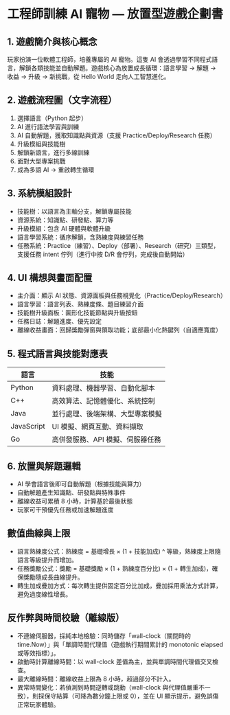 # 工程師訓練 AI 寵物 — 放置型遊戲企劃書

## 1. 遊戲簡介與核心概念
玩家扮演一位軟體工程師，培養專屬的 AI 寵物。這隻 AI 會透過學習不同程式語言，解鎖各類技能並自動解題。遊戲核心為放置成長循環：語言學習 → 解題 → 收益 → 升級 → 新挑戰，從 Hello World 走向人工智慧進化。

## 2. 遊戲流程圖（文字流程）
1. 選擇語言（Python 起步）
2. AI 進行語法學習與訓練
3. AI 自動解題，獲取知識點與資源（支援 Practice/Deploy/Research 任務）
4. 升級模組與技能樹
5. 解鎖新語言，進行多線訓練
6. 面對大型專案挑戰
7. 成為多語 AI → 重啟轉生循環

## 3. 系統模組設計
- 技能樹：以語言為主軸分支，解鎖專屬技能
- 資源系統：知識點、研發點、算力等
- 升級模組：包含 AI 硬體與軟體升級
- 語言學習系統：循序解鎖，含熟練度與練習任務
- 任務系統：Practice（練習）、Deploy（部署）、Research（研究）三類型，支援任務 intent 佇列（進行中按 D/R 會佇列，完成後自動開始）

## 4. UI 構想與畫面配置
- 主介面：顯示 AI 狀態、資源面板與任務視覺化（Practice/Deploy/Research）
- 語言學習：語言列表、熟練度條、題目練習介面
- 技能樹升級面板：圖形化技能節點與升級按鈕
- 任務日誌：解題進度、優先設定
- 離線收益畫面：回歸獎勵彈窗與領取功能；底部最小化熱鍵列（自適應寬度）

## 5. 程式語言與技能對應表

| 語言 | 技能 |
|------|------|
| Python | 資料處理、機器學習、自動化腳本 |
| C++ | 高效算法、記憶體優化、系統控制 |
| Java | 並行處理、後端架構、大型專案模擬 |
| JavaScript | UI 模擬、網頁互動、資料擷取 |
| Go | 高併發服務、API 模擬、伺服器任務 |

## 6. 放置與解題邏輯
- AI 學會語言後即可自動解題（根據技能與算力）
- 自動解題產生知識點、研發點與特殊事件
- 離線收益可累積 8 小時，計算基於最後狀態
- 玩家可干預優先任務或加速解題進度

## 數值曲線與上限
- 語言熟練度公式：熟練度 = 基礎增長 × (1 + 技能加成) ^ 等級，熟練度上限隨語言等級提升而增加。
- 任務獎勵公式：獎勵 = 基礎獎勵 × (1 + 熟練度百分比) × (1 + 轉生加成)，確保獎勵隨成長曲線提升。
- 轉生加成疊加方式：每次轉生提供固定百分比加成，疊加採用乘法方式計算，避免過度線性增長。

## 反作弊與時間校驗（離線版）
- 不連線伺服器，採純本地檢驗：同時儲存「wall-clock（關閉時的 time.Now）」與「單調時間代理值（遊戲執行期間累計的 monotonic elapsed 或等效指標）」。
- 啟動時計算離線時間：以 wall-clock 差值為主，並與單調時間代理值交叉檢查。
- 最大離線時間：離線收益上限為 8 小時，超過部分不計入。
- 異常時間變化：若偵測到時間逆轉或跳動（wall-clock 與代理值嚴重不一致），則採保守結算（可降為數分鐘上限或 0），並在 UI 顯示提示，避免誤傷正常玩家體驗。
